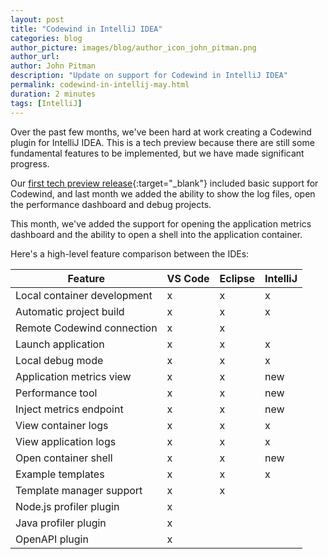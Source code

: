 ```yaml
---
layout: post
title: "Codewind in IntelliJ IDEA"
categories: blog
author_picture: images/blog/author_icon_john_pitman.png
author_url:
author: John Pitman
description: "Update on support for Codewind in IntelliJ IDEA"
permalink: codewind-in-intellij-may.html
duration: 2 minutes
tags: [IntelliJ]
---
```


Over the past few months, we've been hard at work creating a Codewind plugin for IntelliJ IDEA. This is a tech preview because there are still some fundamental features to be implemented, but we have made significant progress.

Our [first tech preview release](https://www.eclipse.org/codewind/introducing-eclipse-codewind-on-intellij.html){:target="_blank"} included basic support for Codewind, and last month we added the ability to show the log files, open the performance dashboard and debug projects.

This month, we've added the support for opening the application metrics dashboard and the ability to open a shell into the application container.

Here's a high-level feature comparison between the IDEs:

| Feature |  VS Code  |  Eclipse	 |  IntelliJ  |
| ------------- | ------------- | ------------- | ------------- |
| Local container development | x | x | x | 
|Automatic project build | x | x | x |
|Remote Codewind connection | x | x | |
|Launch application | x | x | x |
|Local debug mode | x | x | x |
|Application metrics view | x | x | new |
|Performance tool | x | x | new |
|Inject metrics endpoint | x | x | new |
|View container logs | x | x | x |
|View application logs | x | x | x |
|Open container shell | x | x | new |
|Example templates | x | x | x |
|Template manager support | x | x | |
|Node.js profiler plugin | x |  | |
|Java profiler plugin | x |  | |
|OpenAPI plugin | x |  | |
